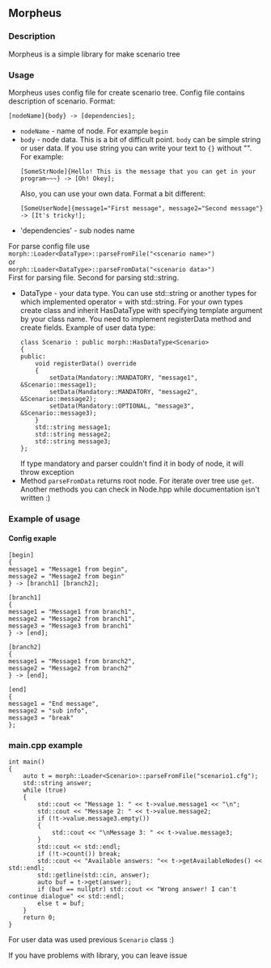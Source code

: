 ## Morpheus
### Description
Morpheus is a simple library for make scenario tree

### Usage
Morpheus uses config file for create scenario tree. Config file contains description of scenario. Format:<br>
```
[nodeName]{body} -> [dependencies];
```
- `nodeName` - name of node. For example `begin`
- `body` - node data. This is a bit of difficult point. `body` can be simple string or user data.
If you use string you can write your text to `{}` without "". For example:<br> 
    ```
    [SomeStrNode]{Hello! This is the message that you can get in your program~~~} -> [Oh! Okey];
    ```
    Also, you can use your own data. Format a bit different:<br>
    ```
    [SomeUserNode]{message1="First message", message2="Second message"} -> [It's tricky!];
    ```
- 'dependencies' - sub nodes name

For parse config file use<br>
`morph::Loader<DataType>::parseFromFile("<scenario name>")`<br>
or <br>
`morph::Loader<DataType>::parseFromData("<scenario data>")`<br>
First for parsing file. Second for parsing std::string.
- DataType - your data type. You can use std::string or another types for which implemented operator = with std::string.
For your own types create class and inherit HasDataType with specifying template argument by your class name. You need 
to implement registerData method and create fields.
Example of user data type:<br>
    ```
    class Scenario : public morph::HasDataType<Scenario>
    {
    public:
        void registerData() override
        {
            setData(Mandatory::MANDATORY, "message1", &Scenario::message1);
            setData(Mandatory::MANDATORY, "message2", &Scenario::message2);
            setData(Mandatory::OPTIONAL, "message3", &Scenario::message3);
        }
        std::string message1;
        std::string message2;
        std::string message3;
    };
    ```
    If type mandatory and parser couldn't find it in body of node, it will throw exception
- Method `parseFromData` returns root node. For iterate over tree use `get`. Another methods you can check in Node.hpp
while documentation isn't written :)

### Example of usage
#### Config exaple
```
[begin]
{
message1 = "Message1 from begin",
message2 = "Message2 from begin"
} -> [branch1] [branch2];

[branch1]
{
message1 = "Message1 from branch1",
message2 = "Message2 from branch1",
message3 = "Message3 from branch1"
} -> [end];

[branch2]
{
message1 = "Message1 from branch2",
message2 = "Message2 from branch2"
} -> [end];

[end]
{
message1 = "End message",
message2 = "sub info",
message3 = "break"
};
```
### main.cpp example
```
int main()
{
	auto t = morph::Loader<Scenario>::parseFromFile("scenario1.cfg");
	std::string answer;
	while (true)
	{
		std::cout << "Message 1: " << t->value.message1 << "\n";
		std::cout << "Message 2: " << t->value.message2;
		if (!t->value.message3.empty())
		{
			std::cout << "\nMessage 3: " << t->value.message3;
		}
		std::cout << std::endl;
		if (!t->count()) break;
		std::cout << "Available answers: "<< t->getAvailableNodes() << std::endl;
		std::getline(std::cin, answer);
		auto buf = t->get(answer);
		if (buf == nullptr) std::cout << "Wrong answer! I can't continue dialogue" << std::endl;
		else t = buf;
	}
    return 0;
}
```

For user data was used previous `Scenario` class :)

If you have problems with library, you can leave issue
